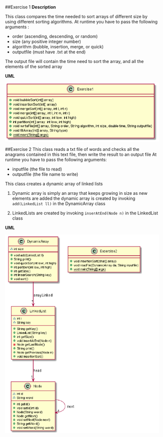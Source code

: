 ##Exercise 1
**Description**

This class compares the time needed to sort arrays of different size by using different sorting algorithms.
At runtime you have to pass the following arguments : 
- order (ascending, descending, or random)
- size (any positive integer number)
- algorithm (bubble, insertion, merge, or quick)
- outputfile (must have .txt at the end)

The output file will contain the time need to sort the array, and all the elements of the sorted
array

**UML**

![UML_Exercise_1](Ex1.PNG)


##Exercise 2
This class reads a txt file of words and checks all the anagrams contained in
this text file, then write the result to an output file
At runtime you have to pass the following arguments:
- inputfile (the file to read)
- outputfile (the file name to write)

This class creates a dynamic array of linked lists

1) Dynamic array is simply an array that keeps growing in size as new elements are added
the dynamic array is created by invoking `add(LinkedList ll)` in the DynamicArray class

2) LinkedLists are created by invoking `inserAtEnd(Node n)` in the LinkedList class

**UML**

 ![UML_Exercise_1](Ex2.PNG)